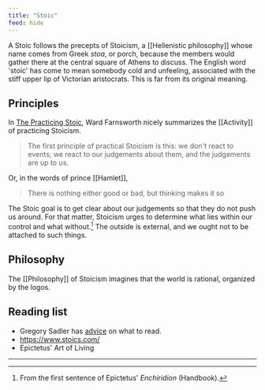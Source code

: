 ```yaml
---
title: "Stoic"
feed: hide
---
```


A Stoic follows the precepts of Stoicism, a [[Hellenistic philosophy]] whose name comes from Greek _stoa_, or porch, because the members would gather there at the central square of Athens to discuss. The English word 'stoic' has come to mean somebody cold and unfeeling, associated with the stiff upper lip of Victorian aristocrats. This is far from its original meaning.

## Principles

 In [The Practicing Stoic](https://www.worldcat.org/title/practicing-stoic-a-philosophical-users-manual/oclc/994583179), Ward Farnsworth nicely summarizes the [[Activity]] of practicing Stoicism. 

> The first principle of practical Stoicism is this: we don't react to events; we react to our judgements about them, and the judgements are up to us.

Or, in the words of prince [[Hamlet]], 

> There is nothing either good or bad, but thinking makes it so
 
The Stoic goal is to get clear about our judgements so that they do not push us around. For that matter, Stoicism urges to determine what lies within our control and what without.[^enchiridion] The outside is external, and we ought not to be attached to such things.


[^enchiridion]: From the first sentence of Epictetus' _Enchiridion_ (Handbook).

## Philosophy

The [[Philosophy]] of Stoicism imagines that the world is rational, organized by the logos. 

## Reading list
* Gregory Sadler has [advice](https://www.youtube.com/watch?v=fYmqXuWUizI) on what to read. 
* https://www.stoics.com/
* Epictetus' Art of Living

---